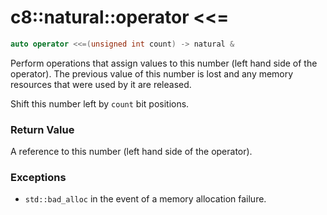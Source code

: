 # c8::natural::operator &lt;&lt;= #

```cpp
auto operator <<=(unsigned int count) -> natural &
```

Perform operations that assign values to this number (left hand side of the operator).  The previous value of this number is lost and any memory resources that were used by it are released.

Shift this number left by `count` bit positions.

### Return Value ###

A reference to this number (left hand side of the operator).

### Exceptions ###

* `std::bad_alloc` in the event of a memory allocation failure.

